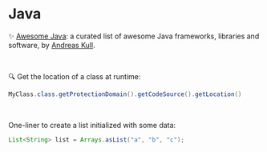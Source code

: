 # Java

:sparkles:  [Awesome Java](https://github.com/akullpp/awesome-java): a curated list of awesome Java frameworks, libraries and software, by [Andreas Kull](https://github.com/akullpp).

&nbsp;

:mag: Get the location of a class at runtime:
```java
MyClass.class.getProtectionDomain().getCodeSource().getLocation()
```

&nbsp;

One-liner to create a list initialized with some data:
```java
List<String> list = Arrays.asList("a", "b", "c");
```
